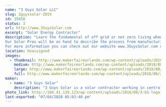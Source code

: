 ```yaml
---
name: "3 Guys Solar LLC"
slug: 3guyssolar-2019
id: 35018
status: 3
url: http://www.3GuysSolar.com
excerpt: "Solar Energy Contractor"
description: "Learn the fundamental of off grid or net zero living when you visit the show trailer created by 3 Guys Solar. We created a visual display to show that solar energy can be utilized to power everything from charging our cell phones, running cooling fans to power an entire home or factory. Located in the booth will be sample Photovoltaic and Solar Thermal collectors so you can get up close to see how they work and were constructed. We will demonstrate a small solar generator that is portable and can be used for camping or disaster relief. We run several videos on a large television that we shot using a Typhoon Drone with 4K camera to show how emerging technologies have improved the solar installation process.
Our Solar Pros will be on hand to describe the process from manufacturing, installation, system sizing plus the process to collect the power company approval and receive Federal Tax credits. 
For more information you can check out our website www.3GuysSolar.com or on Like us on Facebook at www.Facebook.com/3GuysSolar."
location: Unassigned
images:
  - thumbnail: http://www.makerfaireorlando.com/wp-content/uploads/2018/08/20180616_121345143_iOS.jpg
    medium: http://www.makerfaireorlando.com/wp-content/uploads/2018/08/20180616_121345143_iOS.jpg
    large: http://www.makerfaireorlando.com/wp-content/uploads/2018/08/20180616_121345143_iOS.jpg
    full: http://www.makerfaireorlando.com/wp-content/uploads/2018/08/20180616_121345143_iOS.jpg
maker:
  - name: "3 Guys Solar"
    description: "3 Guys Solar is a solar contractor working in central Florida for more than 5 years installing Solar PV Systems."
photo_link: http://104.41.139.123/wp-content/uploads/2016/08/3-GS-logo.jpg
last-exported: "07/04/2020 05:03:40 pm"
---
```

